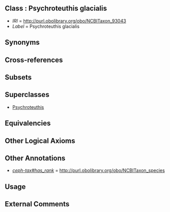 
## Class : Psychroteuthis glacialis

 * *IRI* = http://purl.obolibrary.org/obo/NCBITaxon_93043
 * *Label* = Psychroteuthis glacialis

## Synonyms


## Cross-references


## Subsets


## Superclasses

 * [Psychroteuthis](../../NCBITaxon/42/NCBITaxon_93042.md)

## Equivalencies


## Other Logical Axioms


## Other Annotations

 * *[ceph-tax#has_rank](../../ceph-tax#has/nk/ceph-tax#has_rank.md)* = http://purl.obolibrary.org/obo/NCBITaxon_species

## Usage


## External Comments

